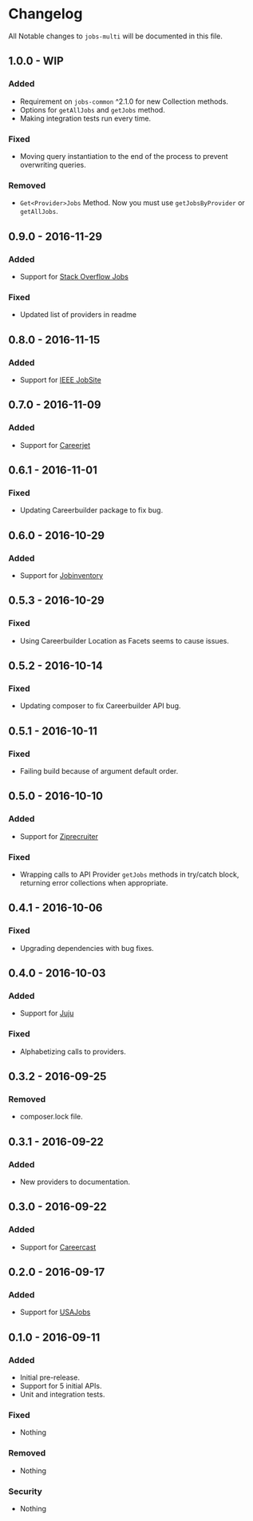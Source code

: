 # Changelog
All Notable changes to `jobs-multi` will be documented in this file.

## 1.0.0 - WIP

### Added
- Requirement on `jobs-common` ^2.1.0 for new Collection methods.
- Options for `getAllJobs` and `getJobs` method.
- Making integration tests run every time.

### Fixed
- Moving query instantiation to the end of the process to prevent overwriting queries.

### Removed
- `Get<Provider>Jobs` Method. Now you must use `getJobsByProvider` or `getAllJobs`.

## 0.9.0 - 2016-11-29

### Added
- Support for [Stack Overflow Jobs](https://github.com/jobapis/jobs-stackoverflow)

### Fixed
- Updated list of providers in readme

## 0.8.0 - 2016-11-15

### Added
- Support for [IEEE JobSite](https://github.com/jobapis/jobs-ieee)

## 0.7.0 - 2016-11-09

### Added
- Support for [Careerjet](https://github.com/jobapis/jobs-careerjet)


## 0.6.1 - 2016-11-01

### Fixed
- Updating Careerbuilder package to fix bug.


## 0.6.0 - 2016-10-29

### Added
- Support for [Jobinventory](https://github.com/jobapis/jobs-jobinventory)


## 0.5.3 - 2016-10-29

### Fixed
- Using Careerbuilder Location as Facets seems to cause issues.


## 0.5.2 - 2016-10-14

### Fixed
- Updating composer to fix Careerbuilder API bug.


## 0.5.1 - 2016-10-11

### Fixed
- Failing build because of argument default order.


## 0.5.0 - 2016-10-10

### Added
- Support for [Ziprecruiter](https://github.com/jobapis/jobs-ziprecruiter)

### Fixed
- Wrapping calls to API Provider `getJobs` methods in try/catch block, returning error collections when appropriate.


## 0.4.1 - 2016-10-06

### Fixed
- Upgrading dependencies with bug fixes.


## 0.4.0 - 2016-10-03

### Added
- Support for [Juju](https://github.com/jobapis/jobs-juju)

### Fixed
- Alphabetizing calls to providers.


## 0.3.2 - 2016-09-25

### Removed
- composer.lock file.


## 0.3.1 - 2016-09-22

### Added
- New providers to documentation.


## 0.3.0 - 2016-09-22

### Added
- Support for [Careercast](https://github.com/jobapis/jobs-careercast)


## 0.2.0 - 2016-09-17

### Added
- Support for [USAJobs](https://github.com/jobapis/jobs-usajobs)


## 0.1.0 - 2016-09-11

### Added
- Initial pre-release.
- Support for 5 initial APIs.
- Unit and integration tests.

### Fixed
- Nothing

### Removed
- Nothing

### Security
- Nothing
